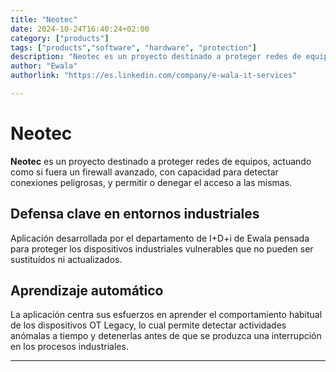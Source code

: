 ```yaml
---
title: "Neotec"
date: 2024-10-24T16:40:24+02:00
category: ["products"]
tags: ["products","software", "hardware", "protection"]
description: "Neotec es un proyecto destinado a proteger redes de equipos, actuando como si fuera un firewall avanzado, con capacidad para detectar conexiones peligrosas, y permitir o denegar el acceso a las mismas."
author: "Ewala"
authorlink: "https://es.linkedin.com/company/e-wala-it-services"

---
```

# Neotec

**Neotec** es un proyecto destinado a proteger redes de equipos, actuando como si fuera un firewall avanzado, con capacidad para detectar conexiones peligrosas, y permitir o denegar el acceso a las mismas.

## Defensa clave en entornos industriales

Aplicación desarrollada por el departamento de I+D+i de Ewala pensada para proteger los dispositivos industriales vulnerables que no pueden ser sustituídos ni actualizados.

## Aprendizaje automático

La aplicación centra sus esfuerzos en aprender el comportamiento habitual de los dispositivos OT Legacy, lo cual permite detectar actividades anómalas a tiempo y detenerlas antes de que se produzca una interrupción en los procesos industriales.

---
